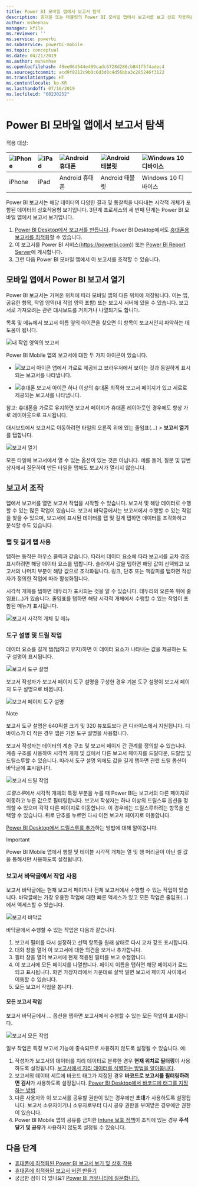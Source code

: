```yaml
---
title: Power BI 모바일 앱에서 보고서 탐색
description: 휴대폰 또는 태블릿의 Power BI 모바일 앱에서 보고서를 보고 상호 작용하는 방법에 대해 알아봅니다. Power BI 서비스 또는 Power BI Desktop에서 보고서를 만든 다음 모바일 앱에서 보고서와 상호 작용합니다.
author: mshenhav
manager: kfile
ms.reviewer: ''
ms.service: powerbi
ms.subservice: powerbi-mobile
ms.topic: conceptual
ms.date: 04/21/2019
ms.author: mshenhav
ms.openlocfilehash: 49ee06d544e409cadc6728d286cb841f5f4adec4
ms.sourcegitcommit: acd9f8212c9b0c6d3d8c4d56bba3c285246f3122
ms.translationtype: HT
ms.contentlocale: ko-KR
ms.lasthandoff: 07/16/2019
ms.locfileid: "68230252"
---
```

# <a name="explore-reports-in-the-power-bi-mobile-apps"></a>Power BI 모바일 앱에서 보고서 탐색
적용 대상:

| ![iPhone](././media/mobile-reports-in-the-mobile-apps/ios-logo-40-px.png) | ![iPad](././media/mobile-reports-in-the-mobile-apps/ios-logo-40-px.png) | ![Android 휴대폰](././media/mobile-reports-in-the-mobile-apps/android-logo-40-px.png) | ![Android 태블릿](././media/mobile-reports-in-the-mobile-apps/android-logo-40-px.png) | ![Windows 10 디바이스](./media/mobile-reports-in-the-mobile-apps/win-10-logo-40-px.png) |
|:--- |:--- |:--- |:--- |:--- |
| iPhone |iPad |Android 휴대폰 |Android 태블릿 |Windows 10 디바이스 |

Power BI 보고서는 해당 데이터의 다양한 결과 및 통찰력을 나타내는 시각적 개체가 포함된 데이터의 상호작용형 보기입니다. 3단계 프로세스의 세 번째 단계는 Power BI 모바일 앱에서 보고서 보기입니다.

1. [Power BI Desktop에서 보고서를 만듭니다](../../desktop-report-view.md). Power BI Desktop에서도 [휴대폰용 보고서를 최적화](mobile-apps-view-phone-report.md)할 수 있습니다. 
2. 이 보고서를 Power BI 서비스[(https://powerbi.com)](https://powerbi.com)) 또는 [Power BI Report Server](../../report-server/get-started.md)에 게시합니다.  
3. 그런 다음 Power BI 모바일 앱에서 이 보고서를 조작할 수 있습니다.

## <a name="open-a-power-bi-report-in-the-mobile-app"></a>모바일 앱에서 Power BI 보고서 열기
Power BI 보고서는 가져온 위치에 따라 모바일 앱의 다른 위치에 저장됩니다. 이는 앱, 공유한 항목, 작업 영역(내 작업 영역 포함) 또는 보고서 서버에 있을 수 있습니다. 보고서로 가져오려는 관련 대시보드를 거치거나 나열되기도 합니다.

목록 및 메뉴에서 보고서 이름 옆의 아이콘을 찾으면 이 항목이 보고서인지 파악하는 데 도움이 됩니다. 

![내 작업 영역의 보고서](./media/mobile-reports-in-the-mobile-apps/reports-my-workspace.png) 

Power BI Mobile 앱의 보고서에 대한 두 가지 아이콘이 있습니다.

* ![보고서 아이콘](./media/mobile-reports-in-the-mobile-apps/report-default-icon.png) 앱에서 가로로 제공되고 브라우저에서 보이는 것과 동일하게 표시되는 보고서를 나타냅니다.

* ![휴대폰 보고서 아이콘](./media/mobile-reports-in-the-mobile-apps/report-phone-icon.png) 하나 이상의 휴대폰 최적화 보고서 페이지가 있고 세로로 제공되는 보고서를 나타냅니다. 

참고: 휴대폰을 가로로 유지하면 보고서 페이지가 휴대폰 레이아웃인 경우에도 항상 가로 레이아웃으로 표시됩니다. 

대시보드에서 보고서로 이동하려면 타일의 오른쪽 위에 있는 줄임표(...) > **보고서 열기**를 탭합니다.
  
  ![보고서 열기](./media/mobile-reports-in-the-mobile-apps/power-bi-android-open-report-tile.png)
  
  모든 타일에 보고서에서 열 수 있는 옵션이 있는 것은 아닙니다. 예를 들어, 질문 및 답변 상자에서 질문하여 만든 타일을 탭해도 보고서가 열리지 않습니다. 
  
## <a name="interacting-with-reports"></a>보고서 조작
앱에서 보고서를 열면 보고서 작업을 시작할 수 있습니다. 보고서 및 해당 데이터로 수행할 수 있는 많은 작업이 있습니다. 보고서 바닥글에서는 보고서에서 수행할 수 있는 작업을 찾을 수 있으며, 보고서에 표시된 데이터를 탭 및 길게 탭하면 데이터를 조각화하고 분석할 수도 있습니다.

### <a name="using-tap-and-long-tap"></a>탭 및 길게 탭 사용
탭하는 동작은 마우스 클릭과 같습니다. 따라서 데이터 요소에 따라 보고서를 교차 강조 표시하려면 해당 데이터 요소를 탭합니다.
슬라이서 값을 탭하면 해당 값이 선택되고 보고서의 나머지 부분이 해당 값으로 조각화됩니다. 링크, 단추 또는 책갈피를 탭하면 작성자가 정의한 작업에 따라 활성화됩니다.

시각적 개체를 탭하면 테두리가 표시되는 것을 알 수 있습니다. 테두리의 오른쪽 위에 줄임표(...)가 있습니다. 줄임표를 탭하면 해당 시각적 개체에서 수행할 수 있는 작업이 포함된 메뉴가 표시됩니다.

![보고서 시각적 개체 및 메뉴](./media/mobile-reports-in-the-mobile-apps/report-visual-menu.png)

### <a name="tooltip-and-drill-actions"></a>도구 설명 및 드릴 작업

데이터 요소를 길게 탭(탭하고 유지)하면 이 데이터 요소가 나타내는 값을 제공하는 도구 설명이 표시됩니다. 

![보고서 도구 설명](./media/mobile-reports-in-the-mobile-apps/report-tooltip.png)

보고서 작성자가 보고서 페이지 도구 설명을 구성한 경우 기본 도구 설명이 보고서 페이지 도구 설명으로 바뀝니다.

![보고서 페이지 도구 설명](./media/mobile-reports-in-the-mobile-apps/report-page-tooltip.png)

> [!NOTE]
> 보고서 도구 설명은 640픽셀 크기 및 320 뷰포트보다 큰 디바이스에서 지원됩니다. 디바이스가 더 작은 경우 앱은 기본 도구 설명을 사용합니다.

보고서 작성자는 데이터의 계층 구조 및 보고서 페이지 간 관계를 정의할 수 있습니다. 계층 구조를 사용하여 시각적 개체 및 값에서 다른 보고서 페이지를 드릴다운, 드릴업 및 드릴스루할 수 있습니다. 따라서 도구 설명 외에도 값을 길게 탭하면 관련 드릴 옵션이 바닥글에 표시됩니다. 

![보고서 드릴 작업](./media/mobile-reports-in-the-mobile-apps/report-drill-actions.png)

*드릴스루*에서 시각적 개체의 특정 부분을 누를 때 Power BI는 보고서의 다른 페이지로 이동하고 누른 값으로 필터링합니다.  보고서 작성자는 하나 이상의 드릴스루 옵션을 정의할 수 있으며 각각 다른 페이지로 이동합니다. 이 경우에는 드릴스루하려는 항목을 선택할 수 있습니다. 뒤로 단추를 누르면 다시 이전 보고서 페이지로 이동합니다.

[Power BI Desktop에서 드릴스루를 추가](../../desktop-drillthrough.md)하는 방법에 대해 알아봅니다.
   
   > [!IMPORTANT]
   > Power BI Mobile 앱에서 행렬 및 테이블 시각적 개체는 열 및 행 머리글이 아닌 셀 값을 통해서만 사용하도록 설정됩니다.
   
   
   
### <a name="using-the-actions-in-the-report-footer"></a>보고서 바닥글에서 작업 사용
보고서 바닥글에는 현재 보고서 페이지나 전체 보고서에서 수행할 수 있는 작업이 있습니다. 바닥글에는 가장 유용한 작업에 대한 빠른 액세스가 있고 모든 작업은 줄임표(...)에서 액세스할 수 있습니다.

![보고서 바닥글](./media/mobile-reports-in-the-mobile-apps/report-footer.png)

바닥글에서 수행할 수 있는 작업은 다음과 같습니다.
1) 보고서 필터를 다시 설정하고 선택 항목을 원래 상태로 다시 교차 강조 표시합니다.
2) 대화 창을 열어 이 보고서에 대한 의견을 보거나 추가합니다.
3) 필터 창을 열어 보고서에 현재 적용된 필터를 보고 수정합니다.
4) 이 보고서에 모든 페이지를 나열합니다. 페이지 이름을 탭하면 해당 페이지가 로드되고 표시됩니다.
화면 가장자리에서 가운데로 살짝 밀면 보고서 페이지 사이에서 이동할 수 있습니다.
5) 모든 보고서 작업을 봅니다.

#### <a name="all-report-actions"></a>모든 보고서 작업
보고서 바닥글에서 ... 옵션을 탭하면 보고서에서 수행할 수 있는 모든 작업이 표시됩니다. 

![보고서 모든 작업](./media/mobile-reports-in-the-mobile-apps/report-all-actions.png)

일부 작업은 특정 보고서 기능에 종속되므로 사용하지 않도록 설정될 수 있습니다.
예:
1) 작성자가 보고서의 데이터를 지리 데이터로 분류한 경우 **현재 위치로 필터링**이 사용하도록 설정됩니다. [보고서에서 지리 데이터를 식별하는 방법을 알아봅니다](https://docs.microsoft.com/power-bi/desktop-mobile-geofiltering).
2) 보고서의 데이터 세트에 바코드 태그가 지정된 경우 **바코드로 보고서를 필터링하려면 검사**가 사용하도록 설정됩니다. [Power BI Desktop에서 바코드에 태그를 지정하는 방법](https://docs.microsoft.com/power-bi/desktop-mobile-barcodes). 
3) 다른 사용자와 이 보고서를 공유할 권한이 있는 경우에만 **초대**가 사용하도록 설정됩니다. 보고서 소유자이거나 소유자로부터 다시 공유 권한을 부여받은 경우에만 권한이 있습니다.
4) Power BI Mobile 앱의 공유를 금지한 [Intune 보호 정책](https://docs.microsoft.com/intune/app-protection-policies)이 조직에 있는 경우 **주석 달기 및 공유**가 사용하지 않도록 설정될 수 있습니다. 

## <a name="next-steps"></a>다음 단계
* [휴대폰에 최적화된 Power BI 보고서 보기 및 상호 작용](mobile-apps-view-phone-report.md)
* [휴대폰에 최적화된 보고서 버전 만들기](../../desktop-create-phone-report.md)
* 궁금한 점이 더 있나요? [Power BI 커뮤니티에 질문합니다.](http://community.powerbi.com/)


